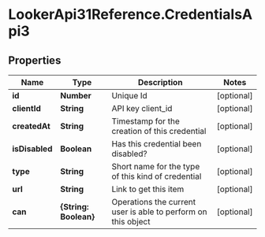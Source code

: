 # LookerApi31Reference.CredentialsApi3

## Properties
Name | Type | Description | Notes
------------ | ------------- | ------------- | -------------
**id** | **Number** | Unique Id | [optional] 
**clientId** | **String** | API key client_id | [optional] 
**createdAt** | **String** | Timestamp for the creation of this credential | [optional] 
**isDisabled** | **Boolean** | Has this credential been disabled? | [optional] 
**type** | **String** | Short name for the type of this kind of credential | [optional] 
**url** | **String** | Link to get this item | [optional] 
**can** | **{String: Boolean}** | Operations the current user is able to perform on this object | [optional] 


